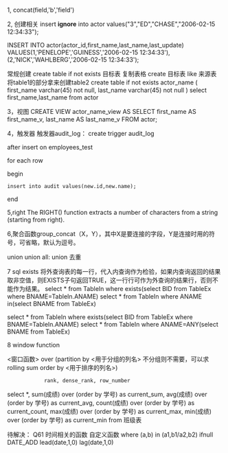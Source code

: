 1, concat(field,'b','field')

2,
创建相关
insert **ignore** into actor values("3","ED","CHASE","2006-02-15 12:34:33");

INSERT INTO actor(actor_id,first_name,last_name,last_update)
VALUES(1,'PENELOPE','GUINESS','2006-02-15 12:34:33'),
      (2,'NICK','WAHLBERG','2006-02-15 12:34:33');
          
常规创建
create table if not exists 目标表
复制表格
create 目标表 like 来源表
将table1的部分拿来创建table2
create table if not exists actor_name
(
first_name varchar(45) not null,
last_name varchar(45) not null
)
select first_name,last_name
from actor

3，视图
CREATE VIEW actor_name_view
AS 
SELECT first_name AS first_name_v, last_name AS last_name_v
FROM actor;

4，触发器
触发器audit_log：
create trigger audit_log

after insert on employees_test

for each row

begin

    insert into audit values(new.id,new.name);
    
end

5,right
The RIGHT() function extracts a number of characters from a string (starting from right).

6,聚合函数group_concat（X，Y），其中X是要连接的字段，Y是连接时用的符号，可省略，默认为逗号。

union union all: union 去重

7
sql exists
将外查询表的每一行，代入内查询作为检验，如果内查询返回的结果取非空值，则EXISTS子句返回TRUE，这一行行可作为外查询的结果行，否则不能作为结果。
select * from TableIn where exists(select BID from TableEx where BNAME=TableIn.ANAME)
select * from TableIn where ANAME in(select BNAME from TableEx)

select * from TableIn where exists(select BID from TableEx where BNAME=TableIn.ANAME)
select * from TableIn where ANAME=ANY(select BNAME from TableEx)

8 window function

<窗口函数> over (partition by <用于分组的列名>   不分组则不需要，可以求rolling sum
                order by <用于排序的列名>)
                
                rank, dense_rank, row_number
                
select *,
   sum(成绩) over (order by 学号) as current_sum,
   avg(成绩) over (order by 学号) as current_avg,
   count(成绩) over (order by 学号) as current_count,
   max(成绩) over (order by 学号) as current_max,
   min(成绩) over (order by 学号) as current_min
from 班级表


待解决：
Q61
时间相关的函数
自定义函数
where (a,b) in (a1,b1/a2,b2)
ifnull
DATE_ADD
lead(date,1,0) lag(date,1,0)
